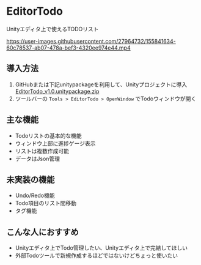 # EditorTodo
Unityエディタ上で使えるTODOリスト

https://user-images.githubusercontent.com/27964732/155841634-60c78537-ab07-478a-bef3-4320ee974e44.mp4


## 導入方法
1. GitHubまたは下記unitypackageを利用して、Unityプロジェクトに導入  
[EditorTodo_v1.0.unitypackage.zip](https://github.com/Yusuke57/EditorTodo/files/8146483/EditorTodo_v1.0.unitypackage.zip)
2. ツールバーの `Tools > EditorTodo > OpenWindow` でTodoウィンドウが開く

## 主な機能
- Todoリストの基本的な機能
- ウィンドウ上部に進捗ゲージ表示
- リストは複数作成可能
- データはJson管理

## 未実装の機能
- Undo/Redo機能
- Todo項目のリスト間移動
- タグ機能

## こんな人におすすめ
- Unityエディタ上でTodo管理したい、Unityエディタ上で完結してほしい
- 外部Todoツールで新規作成するほどではないけどちょっと使いたい
